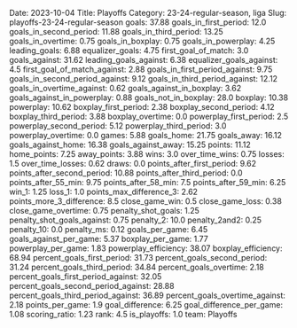 Date: 2023-10-04
Title: Playoffs
Category: 23-24-regular-season, liga
Slug: playoffs-23-24-regular-season
goals: 37.88
goals_in_first_period: 12.0
goals_in_second_period: 11.88
goals_in_third_period: 13.25
goals_in_overtime: 0.75
goals_in_boxplay: 0.75
goals_in_powerplay: 4.25
leading_goals: 6.88
equalizer_goals: 4.75
first_goal_of_match: 3.0
goals_against: 31.62
leading_goals_against: 6.38
equalizer_goals_against: 4.5
first_goal_of_match_against: 2.88
goals_in_first_period_against: 9.75
goals_in_second_period_against: 9.12
goals_in_third_period_against: 12.12
goals_in_overtime_against: 0.62
goals_against_in_boxplay: 3.62
goals_against_in_powerplay: 0.88
goals_not_in_boxplay: 28.0
boxplay: 10.38
powerplay: 10.62
boxplay_first_period: 2.38
boxplay_second_period: 4.12
boxplay_third_period: 3.88
boxplay_overtime: 0.0
powerplay_first_period: 2.5
powerplay_second_period: 5.12
powerplay_third_period: 3.0
powerplay_overtime: 0.0
games: 5.88
goals_home: 21.75
goals_away: 16.12
goals_against_home: 16.38
goals_against_away: 15.25
points: 11.12
home_points: 7.25
away_points: 3.88
wins: 3.0
over_time_wins: 0.75
losses: 1.5
over_time_losses: 0.62
draws: 0.0
points_after_first_period: 9.62
points_after_second_period: 10.88
points_after_third_period: 0.0
points_after_55_min: 9.75
points_after_58_min: 7.5
points_after_59_min: 6.25
win_1: 1.25
loss_1: 1.0
points_max_difference_3: 2.62
points_more_3_difference: 8.5
close_game_win: 0.5
close_game_loss: 0.38
close_game_overtime: 0.75
penalty_shot_goals: 1.25
penalty_shot_goals_against: 0.75
penalty_2: 10.0
penalty_2and2: 0.25
penalty_10: 0.0
penalty_ms: 0.12
goals_per_game: 6.45
goals_against_per_game: 5.37
boxplay_per_game: 1.77
powerplay_per_game: 1.83
powerplay_efficiency: 38.07
boxplay_efficiency: 68.94
percent_goals_first_period: 31.73
percent_goals_second_period: 31.24
percent_goals_third_period: 34.84
percent_goals_overtime: 2.18
percent_goals_first_period_against: 32.05
percent_goals_second_period_against: 28.88
percent_goals_third_period_against: 36.89
percent_goals_overtime_against: 2.18
points_per_game: 1.9
goal_difference: 6.25
goal_difference_per_game: 1.08
scoring_ratio: 1.23
rank: 4.5
is_playoffs: 1.0
team: Playoffs
